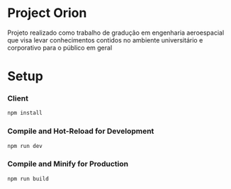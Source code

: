 # Project Orion

Projeto realizado como trabalho de gradução em engenharia aeroespacial que visa levar conhecimentos contidos no ambiente universitário e corporativo para o público em geral

# Setup

### Client

```sh
npm install
```

### Compile and Hot-Reload for Development

```sh
npm run dev
```

### Compile and Minify for Production

```sh
npm run build
```
